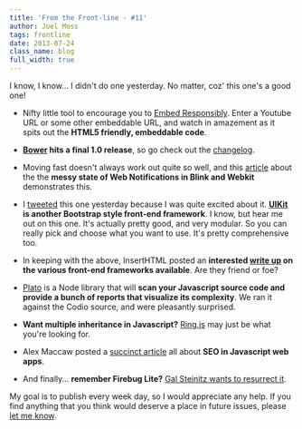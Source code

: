 ```yaml
---
title: 'From the Front-line - #11'
author: Joel Moss
tags: frontline
date: 2013-07-24
class_name: blog
full_width: true
---
```


I know, I know... I didn't do one yesterday. No matter, coz' this one's a good one!

 - Nifty little tool to encourage you to [Embed Responsibly](http://embedresponsively.com/). Enter a Youtube URL or some other embeddable URL, and watch in amazement as it spits out the **HTML5 friendly, embeddable code**.

 - **[Bower](http://bower.io/) hits a final 1.0 release**, so go check out the [changelog](https://github.com/bower/bower/blob/master/CHANGELOG.md).

 - Moving fast doesn't always work out quite so well, and this [article](http://kenneth.io/blog/2013/07/15/the-messy-state-of-web-notifications-in-chrome-safari-blink-webkit/) about the the **messy state of Web Notifications in Blink and Webkit** demonstrates this.

 - I [tweeted](https://twitter.com/joelmoss/status/359813361749327872) this one yesterday because I was quite excited about it. **[UIKit](http://getuikit.com/) is another Bootstrap style front-end framework**. I know, but hear me out on this one. It's actually pretty good, and very modular. So you can really pick and choose what you want to use. It's pretty comprehensive too.

 - In keeping with the above, InsertHTML posted an **interested [write up](http://www.inserthtml.com/2013/07/bootstraps-and-web-kits-enemy-or-efficient/) on the various front-end frameworks available**. Are they friend or foe?

 - [Plato](https://github.com/jsoverson/plato) is a Node library that will **scan your Javascript source code and provide a bunch of reports that visualize its complexity**. We ran it against the Codio source, and were pleasantly surprised.

 - **Want multiple inheritance in Javascript?** [Ring.js](http://ringjs.neoname.eu/) may just be what you're looking for.

 - Alex Maccaw posted a [succinct article](http://blog.alexmaccaw.com/seo-in-js-web-apps) all about **SEO in Javascript web apps**.

 - And finally... **remember Firebug Lite?** [Gal Steinitz wants to resurrect it](http://gal.steinitz.com/blog/2013/07/19/remember-firebug-lite/).

My goal is to publish every week day, so I would appreciate any help. If you find anything that you think would deserve a place in future issues, please [let me know](mailto:jmoss@codio.com).
